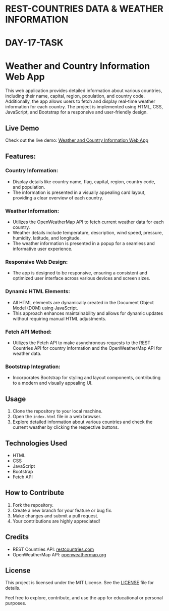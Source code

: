 # REST-COUNTRIES DATA & WEATHER INFORMATION

# DAY-17-TASK

# Weather and Country Information Web App

This web application provides detailed information about various countries, including their name, capital, region, population, and country code. Additionally, the app allows users to fetch and display real-time weather information for each country. The project is implemented using HTML, CSS, JavaScript, and Bootstrap for a responsive and user-friendly design.

## Live Demo

Check out the live demo: [Weather and Country Information Web App]()

## Features:

### Country Information:

- Display details like country name, flag, capital, region, country code, and population.
- The information is presented in a visually appealing card layout, providing a clear overview of each country.

### Weather Information:

- Utilizes the OpenWeatherMap API to fetch current weather data for each country.
- Weather details include temperature, description, wind speed, pressure, humidity, latitude, and longitude.
- The weather information is presented in a popup for a seamless and informative user experience.

### Responsive Web Design:

- The app is designed to be responsive, ensuring a consistent and optimized user interface across various devices and screen sizes.

### Dynamic HTML Elements:

- All HTML elements are dynamically created in the Document Object Model (DOM) using JavaScript.
- This approach enhances maintainability and allows for dynamic updates without requiring manual HTML adjustments.

### Fetch API Method:

- Utilizes the Fetch API to make asynchronous requests to the REST Countries API for country information and the OpenWeatherMap API for weather data.

### Bootstrap Integration:

- Incorporates Bootstrap for styling and layout components, contributing to a modern and visually appealing UI.

## Usage

1. Clone the repository to your local machine.
2. Open the `index.html` file in a web browser.
3. Explore detailed information about various countries and check the current weather by clicking the respective buttons.

## Technologies Used

- HTML
- CSS
- JavaScript
- Bootstrap
- Fetch API

## How to Contribute

1. Fork the repository.
2. Create a new branch for your feature or bug fix.
3. Make changes and submit a pull request.
4. Your contributions are highly appreciated!

## Credits

- REST Countries API: [restcountries.com](https://restcountries.com/)
- OpenWeatherMap API: [openweathermap.org](https://openweathermap.org/)

## License

This project is licensed under the MIT License. See the [LICENSE](LICENSE) file for details.

Feel free to explore, contribute, and use the app for educational or personal purposes.
